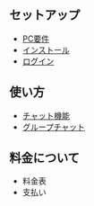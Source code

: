 ## セットアップ

- [PC要件](chapter1/1-1.md)
- [インストール](chapter1/1-2.md)
- [ログイン](chapter1/1-3.md)

## 使い方

- [チャット機能](chapter2/2-1.md)
- [グループチャット](chapter2/2-2.md)

## 料金について

- 料金表
- 支払い
